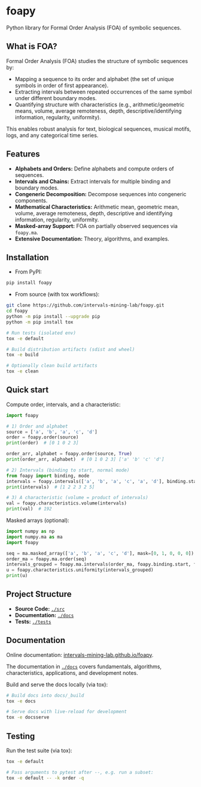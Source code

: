 # foapy

Python library for Formal Order Analysis (FOA) of symbolic sequences.

## What is FOA?

Formal Order Analysis (FOA) studies the structure of symbolic sequences by:

- Mapping a sequence to its order and alphabet (the set of unique symbols in order of first appearance).
- Extracting intervals between repeated occurrences of the same symbol under different boundary modes.
- Quantifying structure with characteristics (e.g., arithmetic/geometric means, volume, average remoteness, depth, descriptive/identifying information, regularity, uniformity).

This enables robust analysis for text, biological sequences, musical motifs, logs, and any categorical time series.

## Features

- **Alphabets and Orders:** Define alphabets and compute orders of sequences.
- **Intervals and Chains:** Extract intervals for multiple binding and boundary modes.
- **Congeneric Decomposition:** Decompose sequences into congeneric components.
- **Mathematical Characteristics:** Arithmetic mean, geometric mean, volume, average remoteness, depth, descriptive and identifying information, regularity, uniformity.
- **Masked-array Support:** FOA on partially observed sequences via `foapy.ma`.
- **Extensive Documentation:** Theory, algorithms, and examples.

## Installation

- From PyPI:

```bash
pip install foapy
```

- From source (with tox workflows):

```bash
git clone https://github.com/intervals-mining-lab/foapy.git
cd foapy
python -m pip install --upgrade pip
python -m pip install tox

# Run tests (isolated env)
tox -e default

# Build distribution artifacts (sdist and wheel)
tox -e build

# Optionally clean build artifacts
tox -e clean
```

## Quick start

Compute order, intervals, and a characteristic:

```python
import foapy

# 1) Order and alphabet
source = ['a', 'b', 'a', 'c', 'd']
order = foapy.order(source)
print(order)  # [0 1 0 2 3]

order_arr, alphabet = foapy.order(source, True)
print(order_arr, alphabet)  # [0 1 0 2 3] ['a' 'b' 'c' 'd']

# 2) Intervals (binding to start, normal mode)
from foapy import binding, mode
intervals = foapy.intervals(['a', 'b', 'a', 'c', 'a', 'd'], binding.start, mode.normal)
print(intervals)  # [1 2 2 3 2 5]

# 3) A characteristic (volume = product of intervals)
val = foapy.characteristics.volume(intervals)
print(val)  # 192
```

Masked arrays (optional):

```python
import numpy as np
import numpy.ma as ma
import foapy

seq = ma.masked_array(['a', 'b', 'a', 'c', 'd'], mask=[0, 1, 0, 0, 0])
order_ma = foapy.ma.order(seq)
intervals_grouped = foapy.ma.intervals(order_ma, foapy.binding.start, foapy.mode.normal)
u = foapy.characteristics.uniformity(intervals_grouped)
print(u)
```

## Project Structure

- **Source Code:** [`./src`](./src)
- **Documentation:** [`./docs`](./docs)
- **Tests:** [`./tests`](./tests)

## Documentation

Online documentation: [intervals-mining-lab.github.io/foapy](https://intervals-mining-lab.github.io/foapy).

The documentation in [`./docs`](./docs) covers fundamentals, algorithms, characteristics, applications, and development notes.

Build and serve the docs locally (via tox):

```bash
# Build docs into docs/_build
tox -e docs

# Serve docs with live-reload for development
tox -e docsserve
```

## Testing

Run the test suite (via tox):

```bash
tox -e default

# Pass arguments to pytest after --, e.g. run a subset:
tox -e default -- -k order -q
```
